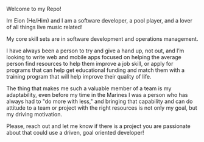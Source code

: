 Welcome to my Repo!

Im Eion (He/Him) and I am a software developer, a pool player, and a lover of all things live music related!

My core skill sets are in software development and operations management. 

I have always been a person to try and give a hand up, not out, and I’m looking to write web and mobile apps focused on helping the average person find resources to help them improve a job skill, or apply for programs that can help get educational funding and match them with a training program that will help improve their quality of life.

The thing that makes me such a valuable member of a team is my adaptability, 
even before my time in the Marines I was a person who has always had to "do more with less,"
and bringing that capability and can do attitude to a team or project with the right resources is not only my goal, but my driving motivation.

Please, reach out and let me know if there is a project you are passionate about that could use a driven, goal oriented developer!



